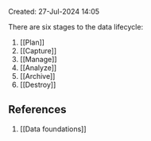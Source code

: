 Created: 27-Jul-2024 14:05

There are six stages to the data lifecycle:

1. [[Plan]]
2. [[Capture]]
3. [[Manage]]
4. [[Analyze]]
5. [[Archive]]
6. [[Destroy]]
## References
1. [[Data foundations]]
